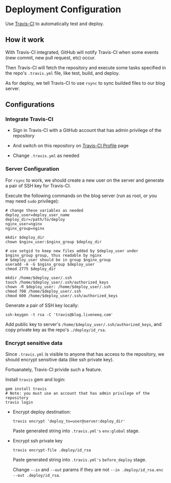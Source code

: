 # Deployment Configuration

Use [Travis-CI](https://travis-ci.org) to automatically test and deploy.

## How it work

With Travis-CI integrated, GitHub will notify Travis-CI when some events (new commit, new pull request, etc) occur.

Then Travis-CI will fetch the repository and execute some tasks specified in the repo's `.travis.yml` file, like test, build, and deploy.

As for deploy, we tell Travis-CI to use `rsync` to sync builded files to our blog server.

## Configurations

### Integrate Travis-CI

* Sign in Travis-CI with a GitHub account that has admin privilege of the repository

* And switch on this repository on [Travis-CI Profile](https://travis-ci.org/profile) page

* Change `.travis.yml` as needed

### Server Configuration

For `rsync` to work, we should create a new user on the server and generate a pair of SSH key for Travis-CI.

Execute the following commands on the blog server (run as root, or you may need `sudo` privilege):

```
# change these variables as needed
deploy_user=deploy_user_name
deploy_dir=/path/to/deploy
nginx_user=nginx
nginx_group=nginx

mkdir $deploy_dir
chown $nginx_user:$nginx_group $deploy_dir

# use setgid to keep new files added by $deploy_user under $nginx_group group, thus readable by nginx
# $deploy_user should be in group $nginx_group
useradd -m -G $nginx_group $deploy_user
chmod 2775 $deploy_dir

mkdir /home/$deploy_user/.ssh
touch /home/$deploy_user/.ssh/authorized_keys
chown -R $deploy_user: /home/$deploy_user/.ssh
chmod 700 /home/$deploy_user/.ssh
chmod 600 /home/$deploy_user/.ssh/authorized_keys
```

Generate a pair of SSH key locally:

```
ssh-keygen -t rsa -C 'travis@blog.liveneeq.com'
```

Add public key to server's `/home/$deploy_user/.ssh/authorized_keys`, and copy private key as the repo's `./deploy/id_rsa`.

### Encrypt sensitive data

Since `.travis.yml` is visible to anyone that has access to the repository, we should encrypt sensitive data (like ssh private key).

Fortuanately, Travis-CI privide such a feature.

Install `travis` gem and login:

```
gem install travis
# Note: you must use an account that has admin privilege of the repository
travis login
```

* Encrypt deploy destination:

    ```
    travis encrypt 'deploy_to=user@server:deploy_dir'
    ```

    Paste generated string into `.travis.yml's` `env:global` stage.

* Encrypt ssh private key

    ```
    travis encrypt-file .deploy/id_rsa
    ```

    Paste generated string into `.travis.yml's` `before_deploy` stage.

    Change `--in` and `--out` params if they are not `--in .deploy/id_rsa.enc --out .deploy/id_rsa`.

